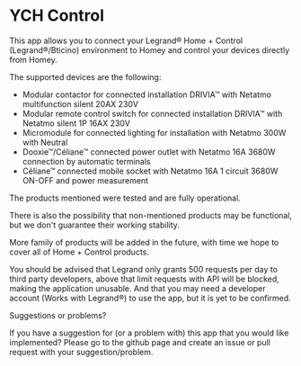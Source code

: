 # YCH Control

This app allows you to connect your Legrand® Home + Control (Legrand®/Bticino) environment to Homey and control your devices directly from Homey.

The supported devices are the following:

- Modular contactor for connected installation DRIVIA™ with Netatmo multifunction silent 20AX 230V
- Modular remote control switch for connected installation DRIVIA™ with Netatmo silent 1P 16AX 230V
- Micromodule for connected lighting for installation with Netatmo 300W with Neutral
- Dooxie™/Céliane™ connected power outlet with Netatmo 16A 3680W connection by automatic terminals
- Céliane™ connected mobile socket with Netatmo 16A 1 circuit 3680W ON-OFF and power measurement

The products mentioned were tested and are fully operational.

There is also the possibility that non-mentioned products may be functional, but we don't guarantee their working stability.

More family of products will be added in the future, with time we hope to cover all of Home + Control products.

You should be advised that Legrand only grants 500 requests per day to third party developers, above that limit requests with API will be blocked, making the application unusable. And that you may need a developer account (Works with Legrand®) to use the app, but it is yet to be confirmed.

Suggestions or problems?

If you have a suggestion for (or a problem with) this app that you would like implemented? Please go to the github page and create an issue or pull request with your suggestion/problem.

